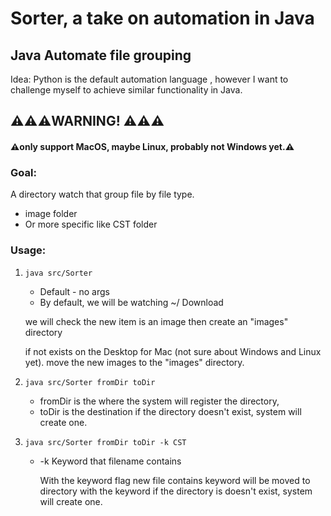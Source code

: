 # Sorter, a take on automation in Java

## Java Automate file grouping

Idea: Python is the default automation language , however I want to challenge myself to achieve similar functionality in Java.
## ⚠️⚠️⚠️WARNING! ⚠️⚠️⚠️
#### ⚠️only support MacOS, maybe Linux, probably not Windows yet.⚠️
### Goal:
A directory watch that group file by file type.
- image folder
- Or more specific like CST folder

### Usage: 
1. `java src/Sorter`
   - Default - no args
   - By default, we will be watching ~/ Download

   we will check the new item is an image then create an "images" directory
   
   if not exists on the Desktop for Mac (not sure about Windows and Linux yet). move the new images to the "images" directory.
2. `java src/Sorter fromDir toDir`

   - fromDir is the where the system will register the directory,
   - toDir is the destination if the directory doesn't exist, system will create one.
3. `java src/Sorter fromDir toDir -k CST`
   - -k Keyword that filename contains
   
      With the keyword flag new file contains keyword will be moved to directory with the keyword if the directory is doesn't exist, system will create one.
